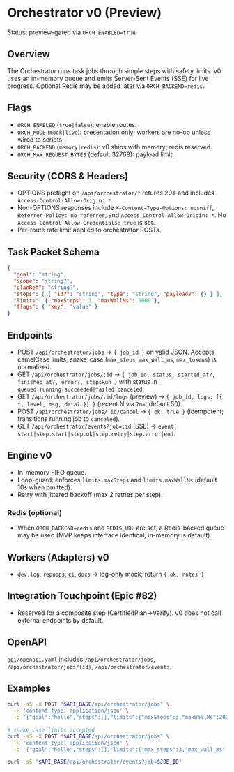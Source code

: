 # Orchestrator v0 (Preview)

Status: preview-gated via `ORCH_ENABLED=true`

## Overview

The Orchestrator runs task jobs through simple steps with safety limits. v0 uses an in-memory queue and emits Server-Sent Events (SSE) for live progress. Optional Redis may be added later via `ORCH_BACKEND=redis`.

## Flags

- `ORCH_ENABLED` (`true|false`): enable routes.
- `ORCH_MODE` (`mock|live`): presentation only; workers are no-op unless wired to scripts.
- `ORCH_BACKEND` (`memory|redis`): v0 ships with memory; redis reserved.
- `ORCH_MAX_REQUEST_BYTES` (default 32768): payload limit.

## Security (CORS & Headers)

- OPTIONS preflight on `/api/orchestrator/*` returns 204 and includes `Access-Control-Allow-Origin: *`.
- Non-OPTIONS responses include `X-Content-Type-Options: nosniff`, `Referrer-Policy: no-referrer`, and `Access-Control-Allow-Origin: *`. No `Access-Control-Allow-Credentials: true` is set.
- Per-route rate limit applied to orchestrator POSTs.

## Task Packet Schema

```json
{
  "goal": "string",
  "scope": "string?",
  "planRef": "string?",
  "steps": [ { "id?": "string", "type": "string", "payload?": {} } ],
  "limits": { "maxSteps": 3, "maxWallMs": 5000 },
  "flags": { "key": "value" }
}
```

## Endpoints

- POST `/api/orchestrator/jobs` → `{ job_id }` on valid JSON. Accepts camelCase limits; snake_case (`max_steps`, `max_wall_ms`, `max_tokens`) is normalized.
- GET `/api/orchestrator/jobs/:id` → `{ job_id, status, started_at?, finished_at?, error?, stepsRun }` with status in `queued|running|succeeded|failed|canceled`.
- GET `/api/orchestrator/jobs/:id/logs` (preview) → `{ job_id, logs: [{ t, level, msg, data? }] }` (recent N via `?n=`; default 50).
- POST `/api/orchestrator/jobs/:id/cancel` → `{ ok: true }` (idempotent; transitions running job to `canceled`).
- GET `/api/orchestrator/events?job=:id` (SSE) → `event: start|step.start|step.ok|step.retry|step.error|end`.

## Engine v0

- In-memory FIFO queue.
- Loop-guard: enforces `limits.maxSteps` and `limits.maxWallMs` (default 10s when omitted).
- Retry with jittered backoff (max 2 retries per step).

### Redis (optional)
- When `ORCH_BACKEND=redis` and `REDIS_URL` are set, a Redis-backed queue may be used (MVP keeps interface identical; in-memory is default).

## Workers (Adapters) v0

- `dev.log`, `repoops`, `ci`, `docs` → log-only mock; return `{ ok, notes }`.

## Integration Touchpoint (Epic #82)

- Reserved for a composite step (CertifiedPlan→Verify). v0 does not call external endpoints by default.

## OpenAPI

`api/openapi.yaml` includes `/api/orchestrator/jobs`, `/api/orchestrator/jobs/{id}`, `/api/orchestrator/events`.

## Examples

```bash
curl -sS -X POST "$API_BASE/api/orchestrator/jobs" \
  -H 'content-type: application/json' \
  -d '{"goal":"hello","steps":[],"limits":{"maxSteps":3,"maxWallMs":2000}}'

# snake_case limits accepted
curl -sS -X POST "$API_BASE/api/orchestrator/jobs" \
  -H 'content-type: application/json' \
  -d '{"goal":"hello","steps":[],"limits":{"max_steps":3,"max_wall_ms":2000}}'

curl -sS "$API_BASE/api/orchestrator/events?job=$JOB_ID"
```


